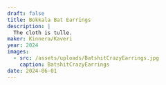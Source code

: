 ```yaml
---
draft: false
title: Bokkala Bat Earrings
description: |
  The cloth is tulle.
maker: Kinnera/Kaveri
year: 2024
images:
  - src: /assets/uploads/BatshitCrazyEarrings.jpg
    caption: BatshitCrazyEarrings
date: 2024-06-01
---
```

